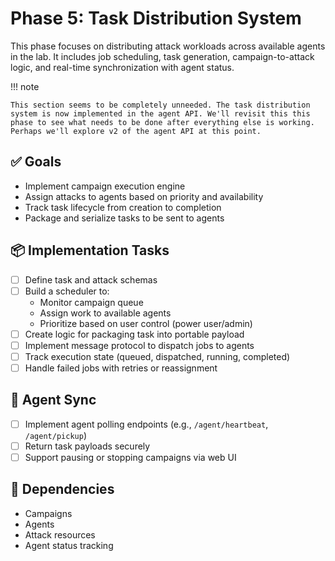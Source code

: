 # Phase 5: Task Distribution System

This phase focuses on distributing attack workloads across available agents in the lab. It includes job scheduling, task generation, campaign-to-attack logic, and real-time synchronization with agent status.

!!! note

    This section seems to be completely unneeded. The task distribution system is now implemented in the agent API. We'll revisit this this phase to see what needs to be done after everything else is working. Perhaps we'll explore v2 of the agent API at this point.

## ✅ Goals

-   Implement campaign execution engine
-   Assign attacks to agents based on priority and availability
-   Track task lifecycle from creation to completion
-   Package and serialize tasks to be sent to agents

## 📦 Implementation Tasks

-   [ ] Define task and attack schemas
-   [ ] Build a scheduler to:
    -   Monitor campaign queue
    -   Assign work to available agents
    -   Prioritize based on user control (power user/admin)
-   [ ] Create logic for packaging task into portable payload
-   [ ] Implement message protocol to dispatch jobs to agents
-   [ ] Track execution state (queued, dispatched, running, completed)
-   [ ] Handle failed jobs with retries or reassignment

## 🔧 Agent Sync

-   [ ] Implement agent polling endpoints (e.g., `/agent/heartbeat`, `/agent/pickup`)
-   [ ] Return task payloads securely
-   [ ] Support pausing or stopping campaigns via web UI

## 🔌 Dependencies

-   Campaigns
-   Agents
-   Attack resources
-   Agent status tracking
